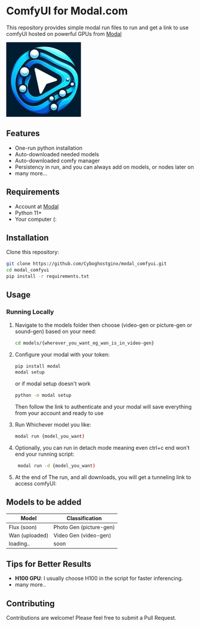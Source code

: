 # ComfyUI for Modal.com

This repository provides simple modal run files to run and get a link to use comfyUI hosted on powerful GPUs from [Modal](https://modal.com)

![comfy Example](https://github.com/Cyboghostginx/modal_comfyui/blob/main/images.jpeg)

## Features

- One-run python installation
- Auto-downloaded needed models
- Auto-downloaded comfy manager
- Persistency in run, and you can always add on models, or nodes later on 
- many more...

## Requirements

- Account at [Modal](https://modal.com)
- Python 11+
- Your computer (:

## Installation

Clone this repository:

```bash
git clone https://github.com/Cyboghostginx/modal_comfyui.git
cd modal_comfyui
pip install -r requirements.txt
```

## Usage

### Running Locally

1. Navigate to the models folder then choose (video-gen or picture-gen or sound-gen) based on your need:
   ```bash
   cd models/{wherever_you_want_eg_wan_is_in_video-gen}
   ```
   
2. Configure your modal with your token:
   ```bash
   pip install modal
   modal setup
   ```
   or if modal setup doesn't work
   ```bash
   python -m modal setup
   ```
   Then follow the link to authenticate and your modal will save everything from your account and ready to use

4. Run Whichever model you like:
   ```bash
   modal run {model_you_want)
   ```

5. Optionally, you can run in detach mode meaning even ctrl+c end won't end your running script:
   ```bash
    modal run -d {model_you_want)
   ```

4. At the end of The run, and all downloads, you will get a tunneling link to access comfyUI:

## Models to be added

| Model              | Classification |
|--------------------|----------------|
| Flux (soon)          | Photo Gen (picture-gen)            | 
| Wan (uploaded)           | Video Gen (video-gen)            | 
| loading..     | soon           | 

## Tips for Better Results

- **H100 GPU**: I usually choose H100 in the script for faster inferencing.
- many more..

## Contributing

Contributions are welcome! Please feel free to submit a Pull Request.
